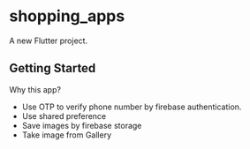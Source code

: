 # shopping_apps

A new Flutter project.

## Getting Started

Why this app?
- Use OTP to verify phone number by firebase authentication.
- Use shared preference
- Save images by firebase storage
- Take image from Gallery
